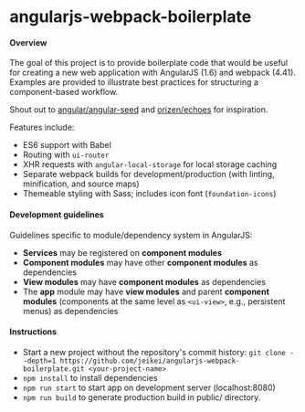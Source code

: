 # angularjs-webpack-boilerplate
#### Overview
The goal of this project is to provide boilerplate code that would be useful for creating a new web application with AngularJS (1.6) and webpack (4.41). Examples are provided to illustrate best practices for structuring a component-based workflow. 

Shout out to [angular/angular-seed](https://github.com/angular/angular-seed) and [orizen/echoes](https://github.com/orizens/echoes) for inspiration. 

Features include:
- ES6 support with Babel
- Routing with `ui-router`
- XHR requests with `angular-local-storage` for local storage caching
- Separate webpack builds for development/production (with linting, minification, and source maps)
- Themeable styling with Sass; includes icon font (`foundation-icons`)

#### Development guidelines
Guidelines specific to module/dependency system in AngularJS:
- **Services** may be registered on **component modules**
- **Component modules** may have other **component modules** as dependencies
- **View modules** may have **component modules** as dependencies
- The **app** module may have **view modules** and parent **component modules** (components at the same level as `<ui-view>`, e.g., persistent menus) as dependencies

#### Instructions

- Start a new project without the repository's commit history:
`git clone --depth=1 https://github.com/jeikei/angularjs-webpack-boilerplate.git <your-project-name>`
- `npm install` to install dependencies
- `npm run start` to start app on development server (localhost:8080)
- `npm run build` to generate production build in public/ directory.
